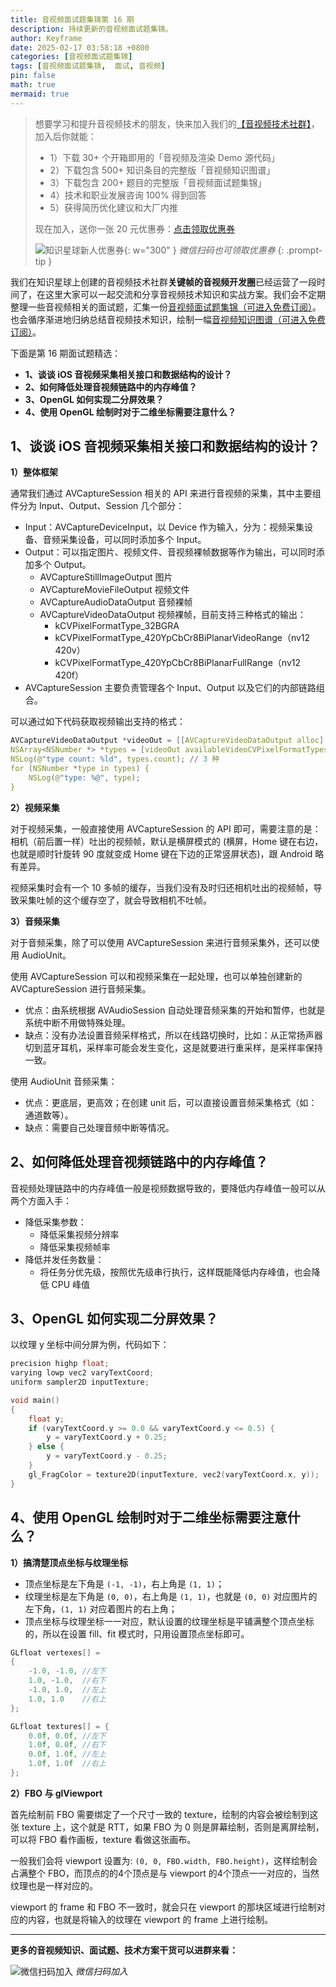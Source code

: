 ```yaml
---
title: 音视频面试题集锦第 16 期
description: 持续更新的音视频面试题集锦。
author: Keyframe
date: 2025-02-17 03:58:18 +0800
categories: [音视频面试题集锦]
tags: [音视频面试题集锦,  面试, 音视频]
pin: false
math: true
mermaid: true
---
```


>想要学习和提升音视频技术的朋友，快来加入我们的<a href="https://t.zsxq.com/jRprT" target="_blank" rel="noopener noreferrer">【音视频技术社群】</a>，加入后你就能：
>
>- 1）下载 30+ 个开箱即用的「音视频及渲染 Demo 源代码」
>- 2）下载包含 500+ 知识条目的完整版「音视频知识图谱」
>- 3）下载包含 200+ 题目的完整版「音视频面试题集锦」
>- 4）技术和职业发展咨询 100% 得到回答
>- 5）获得简历优化建议和大厂内推
>  
>现在加入，送你一张 20 元优惠券：<a href="https://t.zsxq.com/jRprT" target="_blank" rel="noopener noreferrer">点击领取优惠券</a>
>
>![知识星球新人优惠券](assets/img/keyframe-zsxq-coupon.png){: w="300" }
>_微信扫码也可领取优惠券_
{: .prompt-tip }

我们在知识星球上创建的音视频技术社群**关键帧的音视频开发圈**已经运营了一段时间了，在这里大家可以一起交流和分享音视频技术知识和实战方案。我们会不定期整理一些音视频相关的面试题，汇集一份[音视频面试题集锦（可进入免费订阅）](https://mp.weixin.qq.com/mp/appmsgalbum?__biz=MjM5MTkxOTQyMQ==&action=getalbum&album_id=2380776196751425539#wechat_redirect)。也会循序渐进地归纳总结音视频技术知识，绘制一幅[音视频知识图谱（可进入免费订阅）](https://mp.weixin.qq.com/mp/appmsgalbum?__biz=MjM5MTkxOTQyMQ==&action=getalbum&album_id=2349658423078092802#wechat_redirect)。

下面是第 16 期面试题精选：


- **1、谈谈 iOS 音视频采集相关接口和数据结构的设计？**
- **2、如何降低处理音视频链路中的内存峰值？**
- **3、OpenGL 如何实现二分屏效果？**
- **4、使用 OpenGL 绘制时对于二维坐标需要注意什么？**



## 1、谈谈 iOS 音视频采集相关接口和数据结构的设计？


**1）整体框架**

通常我们通过 AVCaptureSession 相关的 API 来进行音视频的采集，其中主要组件分为 Input、Output、Session 几个部分：

- Input：AVCaptureDeviceInput，以 Device 作为输入，分为：视频采集设备、音频采集设备，可以同时添加多个 Input。
- Output：可以指定图片、视频文件、音视频裸帧数据等作为输出，可以同时添加多个 Output。
	- AVCaptureStillImageOutput 图片
	- AVCaptureMovieFileOutput 视频文件
	- AVCaptureAudioDataOutput 音频裸帧
	- AVCaptureVideoDataOutput 视频裸帧，目前支持三种格式的输出：
		- kCVPixelFormatType_32BGRA 
		- kCVPixelFormatType_420YpCbCr8BiPlanarVideoRange（nv12 420v）
		- kCVPixelFormatType_420YpCbCr8BiPlanarFullRange（nv12 420f）
- AVCaptureSession 主要负责管理各个 Input、Output 以及它们的内部链路组合。

可以通过如下代码获取视频输出支持的格式：

```c
AVCaptureVideoDataOutput *videoOut = [[AVCaptureVideoDataOutput alloc] init];
NSArray<NSNumber *> *types = [videoOut availableVideoCVPixelFormatTypes];
NSLog(@"type count: %ld", types.count); // 3 种
for (NSNumber *type in types) {
	NSLog(@"type: %@", type);
}
```


**2）视频采集**

对于视频采集，一般直接使用 AVCaptureSession 的 API 即可，需要注意的是：相机（前后置一样）吐出的视频帧，默认是横屏模式的 (横屏，Home 键在右边，也就是顺时针旋转 90 度就变成 Home 键在下边的正常竖屏状态)，跟 Android 略有差异。

视频采集时会有一个 10 多帧的缓存，当我们没有及时归还相机吐出的视频帧，导致采集吐帧的这个缓存空了，就会导致相机不吐帧。


**3）音频采集**

对于音频采集，除了可以使用 AVCaptureSession 来进行音频采集外，还可以使用 AudioUnit。

使用 AVCaptureSession 可以和视频采集在一起处理，也可以单独创建新的 AVCaptureSession 进行音频采集。

- 优点：由系统根据 AVAudioSession 自动处理音频采集的开始和暂停，也就是系统中断不用做特殊处理。
- 缺点：没有办法设置音频采样格式，所以在线路切换时，比如：从正常扬声器切到蓝牙耳机，采样率可能会发生变化，这是就要进行重采样，是采样率保持一致。


使用 AudioUnit 音频采集：

- 优点：更底层，更高效；在创建 unit 后，可以直接设置音频采集格式（如：通道数等）。
- 缺点：需要自己处理音频中断等情况。











## 2、如何降低处理音视频链路中的内存峰值？

音视频处理链路中的内存峰值一般是视频数据导致的，要降低内存峰值一般可以从两个方面入手：

- 降低采集参数：
	- 降低采集视频分辨率
	- 降低采集视频帧率
- 降低并发任务数量：
	- 将任务分优先级，按照优先级串行执行，这样既能降低内存峰值，也会降低 CPU 峰值





## 3、OpenGL 如何实现二分屏效果？

以纹理 y 坐标中间分屏为例，代码如下：

```c
precision highp float;
varying lowp vec2 varyTextCoord;
uniform sampler2D inputTexture;

void main()
{
    float y;
    if (varyTextCoord.y >= 0.0 && varyTextCoord.y <= 0.5) {
        y = varyTextCoord.y + 0.25;
    } else {
        y = varyTextCoord.y - 0.25;
    }
    gl_FragColor = texture2D(inputTexture, vec2(varyTextCoord.x, y));
}
```



## 4、使用 OpenGL 绘制时对于二维坐标需要注意什么？


**1）搞清楚顶点坐标与纹理坐标**

- 顶点坐标是左下角是 `(-1, -1)`，右上角是 `(1, 1)`；
- 纹理坐标是左下角是 `(0, 0)`，右上角是 `(1, 1)`，也就是 `(0, 0)` 对应图片的左下角，`(1, 1)` 对应着图片的右上角；
- 顶点坐标与纹理坐标一一对应，默认设置的纹理坐标是平铺满整个顶点坐标的，所以在设置 fill、fit 模式时，只用设置顶点坐标即可。


```c
GLfloat vertexes[] =
{
    -1.0, -1.0, //左下
    1.0, -1.0,  //右下
    -1.0, 1.0,  //左上
    1.0, 1.0    //右上
};

GLfloat textures[] = {
    0.0f, 0.0f, //左下
    1.0f, 0.0f, //右下
    0.0f, 1.0f, //左上
    1.0f, 1.0f  //右上
};
```

**2）FBO 与 glViewport**

首先绘制前 FBO 需要绑定了一个尺寸一致的 texture，绘制的内容会被绘制到这张 texture 上，这个就是 RTT，如果 FBO 为 0 则是屏幕绘制，否则是离屏绘制，可以将 FBO 看作画板，texture 看做这张画布。

一般我们会将 viewport 设置为: `(0, 0, FBO.width, FBO.height)`，这样绘制会占满整个 FBO，而顶点的的4个顶点是与 viewport 的4个顶点一一对应的，当然纹理也是一样对应的。

viewport 的 frame 和 FBO 不一致时，就会只在 viewport 的那块区域进行绘制对应的内容，也就是将输入的纹理在 viewport 的 frame 上进行绘制。



---

**更多的音视频知识、面试题、技术方案干货可以进群来看：**

![微信扫码加入](assets/img/keyframe-zsxq.png)
_微信扫码加入_








